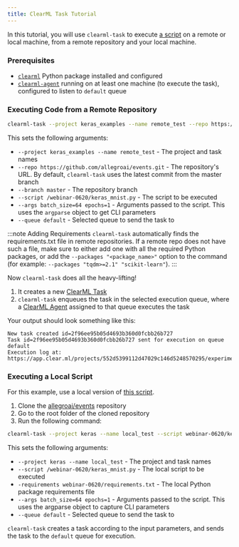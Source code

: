 ```yaml
---
title: ClearML Task Tutorial
---
```


In this tutorial, you will use `clearml-task` to execute [a script](https://github.com/allegroai/events/blob/master/webinar-0620/keras_mnist.py) 
on a remote or local machine, from a remote repository and your local machine. 

### Prerequisites

- [`clearml`](../../getting_started/ds/ds_first_steps.md) Python package installed and configured
- [`clearml-agent`](../../clearml_agent/clearml_agent_setup.md#installation) running on at least one machine (to execute the task), configured to listen to `default` queue 

### Executing Code from a Remote Repository 

``` bash
clearml-task --project keras_examples --name remote_test --repo https://github.com/allegroai/events.git --branch master --script /webinar-0620/keras_mnist.py --args batch_size=64 epochs=1 --queue default
```

This sets the following arguments: 

* `--project keras_examples --name remote_test` - The project and task names
* `--repo https://github.com/allegroai/events.git` - The repository's URL. By default, `clearml-task` uses the latest 
  commit from the master branch
* `--branch master` - The repository branch 
* `--script /webinar-0620/keras_mnist.py` - The script to be executed
* `--args batch_size=64 epochs=1` - Arguments passed to the script. This uses the `argparse` object to get CLI parameters
* `--queue default` - Selected queue to send the task to

:::note Adding Requirements
`clearml-task` automatically finds the requirements.txt file in remote repositories. 
If a remote repo does not have such a file, make sure to either add one with all the required Python packages, 
or add the `--packages "<package_name>"` option to the command (for example: `--packages "tqdm>=2.1" "scikit-learn"`).
::: 

Now `clearml-task` does all the heavy-lifting!
1. It creates a new [ClearML Task](../../fundamentals/task.md) 
1. `clearml-task` enqueues the task in the selected execution queue, where a [ClearML Agent](../../clearml_agent.md) 
   assigned to that queue executes the task  
     
Your output should look something like this:

```console
New task created id=2f96ee95b05d4693b360d0fcbb26b727
Task id=2f96ee95b05d4693b360d0fcbb26b727 sent for execution on queue default
Execution log at: https://app.clear.ml/projects/552d5399112d47029c146d5248570295/experiments/2f96ee95b05d4693b360d0fcbb26b727/output/log
```


### Executing a Local Script

For this example, use a local version of [this script](https://github.com/allegroai/events/blob/master/webinar-0620/keras_mnist.py).
1. Clone the [allegroai/events](https://github.com/allegroai/events) repository 
1. Go to the root folder of the cloned repository 
1. Run the following command:

```bash
clearml-task --project keras --name local_test --script webinar-0620/keras_mnist.py --branch master --requirements webinar-0620/requirements.txt --args epochs=1 --queue default
```  

This sets the following arguments:
* `--project keras --name local_test` - The project and task names 
* `--script /webinar-0620/keras_mnist.py` - The local script to be executed
* `-requirements webinar-0620/requirements.txt` - The local Python package requirements file
* `--args batch_size=64 epochs=1` - Arguments passed to the script. This uses the argparse object to capture CLI parameters
* `--queue default` - Selected queue to send the task to

`clearml-task` creates a task according to the input parameters, and sends the task to the `default` queue for execution.